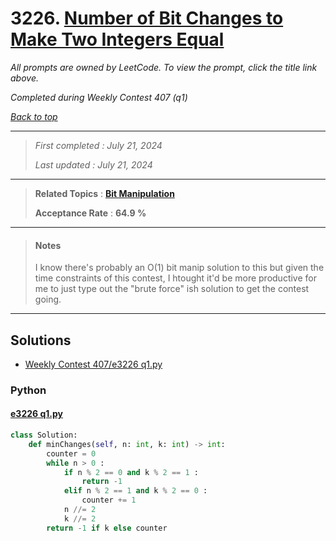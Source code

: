 # 3226. [Number of Bit Changes to Make Two Integers Equal](<https://leetcode.com/problems/number-of-bit-changes-to-make-two-integers-equal>)

*All prompts are owned by LeetCode. To view the prompt, click the title link above.*

*Completed during Weekly Contest 407 (q1)*

*[Back to top](<../README.md>)*

------

> *First completed : July 21, 2024*
>
> *Last updated : July 21, 2024*

------

> **Related Topics** : **[Bit Manipulation](<by_topic/Bit Manipulation.md>)**
>
> **Acceptance Rate** : **64.9 %**

------

> #### Notes
> 
> I know there's probably an O(1) bit manip solution to 
> this but given the time constraints of this contest, I 
> htought it'd be more productive for me to just type out the 
> "brute force" ish solution to get the contest going.

------

## Solutions

- [Weekly Contest 407/e3226 q1.py](<../my-submissions/Weekly Contest 407/e3226 q1.py>)
### Python
#### [e3226 q1.py](<../my-submissions/Weekly Contest 407/e3226 q1.py>)
```Python
class Solution:
    def minChanges(self, n: int, k: int) -> int:
        counter = 0
        while n > 0 :
            if n % 2 == 0 and k % 2 == 1 :
                return -1
            elif n % 2 == 1 and k % 2 == 0 :
                counter += 1
            n //= 2
            k //= 2
        return -1 if k else counter
```

